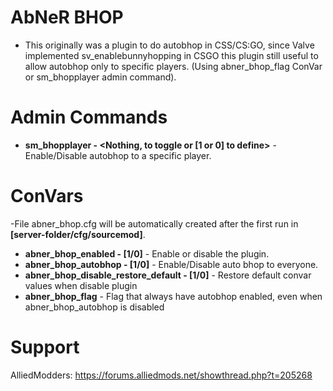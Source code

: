 # AbNeR BHOP
- This originally was a plugin to do autobhop in CSS/CS:GO, since Valve implemented sv_enablebunnyhopping in CSGO this plugin still useful to allow autobhop only to specific players. (Using abner_bhop_flag ConVar or sm_bhopplayer admin command).

# Admin Commands
- **sm_bhopplayer - <Target><Nothing, to toggle or [1 or 0] to define>** - Enable/Disable autobhop to a specific player.

# ConVars
-File abner_bhop.cfg will be automatically created after the first run in **[server-folder/cfg/sourcemod]**.
- **abner_bhop_enabled - [1/0]** - Enable or disable the plugin.
- **abner_bhop_autobhop - [1/0]** - Enable/Disable auto bhop to everyone.
- **abner_bhop_disable_restore_default - [1/0]** - Restore default convar values when disable plugin
- **abner_bhop_flag** - Flag that always have autobhop enabled, even when abner_bhop_autobhop is disabled

# Support
AlliedModders: https://forums.alliedmods.net/showthread.php?t=205268
